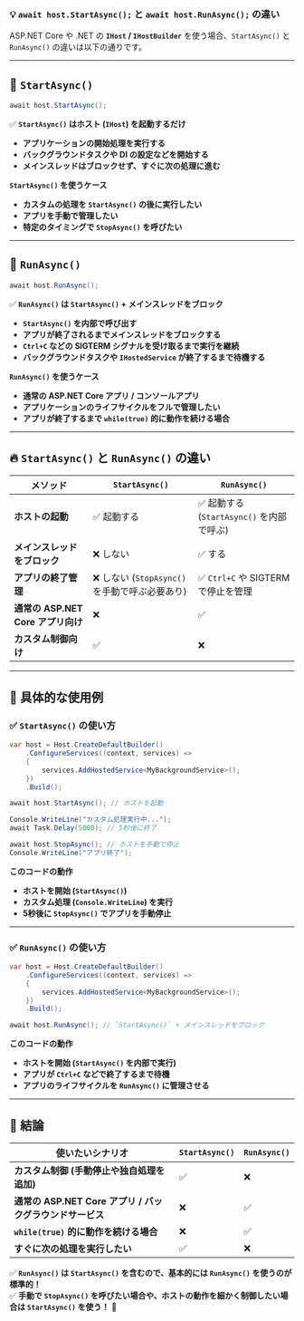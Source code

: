 ### **💡 `await host.StartAsync();` と `await host.RunAsync();` の違い**
ASP.NET Core や .NET の **`IHost` / `IHostBuilder`** を使う場合、`StartAsync()` と `RunAsync()` の違いは以下の通りです。

---

## **🚀 `StartAsync()`**
```csharp
await host.StartAsync();
```
✅ **`StartAsync()` はホスト (`IHost`) を起動するだけ**
- **アプリケーションの開始処理を実行する**
- **バックグラウンドタスクや DI の設定などを開始する**
- **メインスレッドはブロックせず、すぐに次の処理に進む**

**`StartAsync()` を使うケース**
- **カスタムの処理を `StartAsync()` の後に実行したい**
- **アプリを手動で管理したい**
- **特定のタイミングで `StopAsync()` を呼びたい**

---

## **🚀 `RunAsync()`**
```csharp
await host.RunAsync();
```
✅ **`RunAsync()` は `StartAsync()` + メインスレッドをブロック**
- **`StartAsync()` を内部で呼び出す**
- **アプリが終了されるまでメインスレッドをブロックする**
- **`Ctrl+C` などの SIGTERM シグナルを受け取るまで実行を継続**
- **バックグラウンドタスクや `IHostedService` が終了するまで待機する**

**`RunAsync()` を使うケース**
- **通常の ASP.NET Core アプリ / コンソールアプリ**
- **アプリケーションのライフサイクルをフルで管理したい**
- **アプリが終了するまで `while(true)` 的に動作を続ける場合**

---

## **🔥 `StartAsync()` と `RunAsync()` の違い**
| メソッド | `StartAsync()` | `RunAsync()` |
|---------|--------------|-------------|
| **ホストの起動** | ✅ 起動する | ✅ 起動する (`StartAsync()` を内部で呼ぶ) |
| **メインスレッドをブロック** | ❌ しない | ✅ する |
| **アプリの終了管理** | ❌ しない (`StopAsync()` を手動で呼ぶ必要あり) | ✅ `Ctrl+C` や SIGTERM で停止を管理 |
| **通常の ASP.NET Core アプリ向け** | ❌ | ✅ |
| **カスタム制御向け** | ✅ | ❌ |

---

## **🚀 具体的な使用例**
### **✅ `StartAsync()` の使い方**
```csharp
var host = Host.CreateDefaultBuilder()
    .ConfigureServices((context, services) =>
    {
        services.AddHostedService<MyBackgroundService>();
    })
    .Build();

await host.StartAsync(); // ホストを起動

Console.WriteLine("カスタム処理実行中...");
await Task.Delay(5000); // 5秒後に終了

await host.StopAsync(); // ホストを手動で停止
Console.WriteLine("アプリ終了");
```
**このコードの動作**
- **ホストを開始 (`StartAsync()`)**
- **カスタム処理 (`Console.WriteLine`) を実行**
- **5秒後に `StopAsync()` でアプリを手動停止**

---

### **✅ `RunAsync()` の使い方**
```csharp
var host = Host.CreateDefaultBuilder()
    .ConfigureServices((context, services) =>
    {
        services.AddHostedService<MyBackgroundService>();
    })
    .Build();

await host.RunAsync(); // `StartAsync()` + メインスレッドをブロック
```
**このコードの動作**
- **ホストを開始 (`StartAsync()` を内部で実行)**
- **アプリが `Ctrl+C` などで終了するまで待機**
- **アプリのライフサイクルを `RunAsync()` に管理させる**

---

## **🚀 結論**
| 使いたいシナリオ | `StartAsync()` | `RunAsync()` |
|--------------|-------------|-------------|
| **カスタム制御 (手動停止や独自処理を追加)** | ✅ | ❌ |
| **通常の ASP.NET Core アプリ / バックグラウンドサービス** | ❌ | ✅ |
| **`while(true)` 的に動作を続ける場合** | ❌ | ✅ |
| **すぐに次の処理を実行したい** | ✅ | ❌ |

✅ **`RunAsync()` は `StartAsync()` を含むので、基本的には `RunAsync()` を使うのが標準的！**  
✅ **手動で `StopAsync()` を呼びたい場合や、ホストの動作を細かく制御したい場合は `StartAsync()` を使う！** 🚀